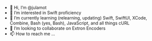 - 👋 Hi, I’m @julamot
- 👀 I’m interested in Swift proficiency
- 🌱 I’m currently learning (relearning, updating) Swift, SwiftUI, XCode, Combine, Bash (yes, Bash), JavaScript, and all things cURL
- 💞️ I’m looking to collaborate on Extron Encoders
- 📫 How to reach me ...

<!---
julamot/julamot is a ✨ special ✨ repository because its `README.md` (this file) appears on your GitHub profile.
You can click the Preview link to take a look at your changes.
--->
